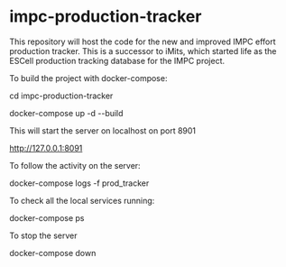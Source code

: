 # impc-production-tracker
This repository will host the code for the new and improved IMPC effort production tracker.  This is a successor to iMits, which started life as the ESCell production tracking database for the IMPC project.


To build the project with docker-compose:

cd impc-production-tracker

docker-compose up -d --build


This will start the server on localhost on port 8901

http://127.0.0.1:8091



To follow the activity on the server:

docker-compose logs -f prod_tracker



To check all the local services running:

docker-compose ps



To stop the server

docker-compose down